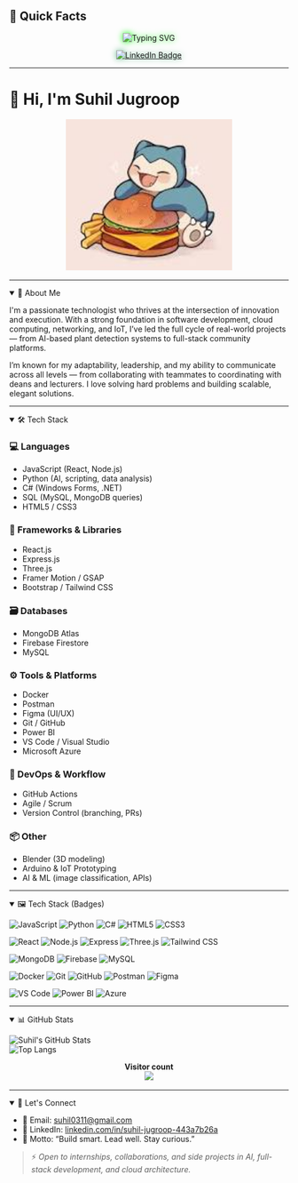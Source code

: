 <!-- Typing SVG + Quick Facts -->
## 📌 Quick Facts

<p align="center">
  <img src="https://readme-typing-svg.herokuapp.com?font=Fira+Code&pause=1000&color=00FF00&center=true&vCenter=true&width=850&lines=🎓+BIT+Student+%40+Belgium+Campus;🏅+Top+9%2C+18+Distinctions%2C+0+Fails;👥+Led+11-dev+Team+on+AI+%26+IoT+Project"
       alt="Typing SVG"
       style="filter: drop-shadow(0 0 6px #00FF00);" />
</p>

<p align="center">
  <a href="https://www.linkedin.com/in/suhil-jugroop-443a7b26a/?trk=opento_sprofile_details" target="_blank">
    <img src="https://img.shields.io/badge/LinkedIn-Connect-6BBE92?style=for-the-badge&logo=linkedin&logoColor=white"
         alt="LinkedIn Badge"
         style="filter: drop-shadow(0 0 6px #6BBE92);" />
  </a>
</p>

---

# 👋 Hi, I'm Suhil Jugroop

<p align="center">
  <img src="https://github.com/Timeshot0311/Timeshot0311/raw/main/Resources/snorlax-burger.jpeg" alt="Snorlax loves burgers!" width="300" />
</p>

---

<details open>
<summary>💼 About Me</summary>

I'm a passionate technologist who thrives at the intersection of innovation and execution. With a strong foundation in software development, cloud computing, networking, and IoT, I’ve led the full cycle of real-world projects — from AI-based plant detection systems to full-stack community platforms.

I’m known for my adaptability, leadership, and my ability to communicate across all levels — from collaborating with teammates to coordinating with deans and lecturers. I love solving hard problems and building scalable, elegant solutions.

</details>

---

<details open>
<summary>🛠️ Tech Stack</summary>

### 💻 Languages
- JavaScript (React, Node.js)
- Python (AI, scripting, data analysis)
- C# (Windows Forms, .NET)
- SQL (MySQL, MongoDB queries)
- HTML5 / CSS3

### 🧩 Frameworks & Libraries
- React.js
- Express.js
- Three.js
- Framer Motion / GSAP
- Bootstrap / Tailwind CSS

### 🗃️ Databases
- MongoDB Atlas
- Firebase Firestore
- MySQL

### ⚙️ Tools & Platforms
- Docker
- Postman
- Figma (UI/UX)
- Git / GitHub
- Power BI
- VS Code / Visual Studio
- Microsoft Azure

### 🚀 DevOps & Workflow
- GitHub Actions
- Agile / Scrum
- Version Control (branching, PRs)

### 📦 Other
- Blender (3D modeling)
- Arduino & IoT Prototyping
- AI & ML (image classification, APIs)

</details>

---

<details open>
<summary>🖼️ Tech Stack (Badges)</summary>

![JavaScript](https://img.shields.io/badge/JavaScript-F7DF1E?style=for-the-badge&logo=javascript&logoColor=black)
![Python](https://img.shields.io/badge/Python-3776AB?style=for-the-badge&logo=python&logoColor=white)
![C#](https://img.shields.io/badge/C%23-239120?style=for-the-badge&logo=c-sharp&logoColor=white)
![HTML5](https://img.shields.io/badge/HTML5-E34F26?style=for-the-badge&logo=html5&logoColor=white)
![CSS3](https://img.shields.io/badge/CSS3-1572B6?style=for-the-badge&logo=css3&logoColor=white)

![React](https://img.shields.io/badge/React-61DAFB?style=for-the-badge&logo=react&logoColor=black)
![Node.js](https://img.shields.io/badge/Node.js-339933?style=for-the-badge&logo=nodedotjs&logoColor=white)
![Express](https://img.shields.io/badge/Express.js-000000?style=for-the-badge&logo=express&logoColor=white)
![Three.js](https://img.shields.io/badge/Three.js-000000?style=for-the-badge&logo=three.js&logoColor=white)
![Tailwind CSS](https://img.shields.io/badge/Tailwind-38B2AC?style=for-the-badge&logo=tailwind-css&logoColor=white)

![MongoDB](https://img.shields.io/badge/MongoDB-47A248?style=for-the-badge&logo=mongodb&logoColor=white)
![Firebase](https://img.shields.io/badge/Firebase-FFCA28?style=for-the-badge&logo=firebase&logoColor=black)
![MySQL](https://img.shields.io/badge/MySQL-005C84?style=for-the-badge&logo=mysql&logoColor=white)

![Docker](https://img.shields.io/badge/Docker-2496ED?style=for-the-badge&logo=docker&logoColor=white)
![Git](https://img.shields.io/badge/Git-F05032?style=for-the-badge&logo=git&logoColor=white)
![GitHub](https://img.shields.io/badge/GitHub-181717?style=for-the-badge&logo=github&logoColor=white)
![Postman](https://img.shields.io/badge/Postman-FF6C37?style=for-the-badge&logo=postman&logoColor=white)
![Figma](https://img.shields.io/badge/Figma-F24E1E?style=for-the-badge&logo=figma&logoColor=white)

![VS Code](https://img.shields.io/badge/VS%20Code-007ACC?style=for-the-badge&logo=visual-studio-code&logoColor=white)
![Power BI](https://img.shields.io/badge/Power%20BI-F2C811?style=for-the-badge&logo=power-bi&logoColor=black)
![Azure](https://img.shields.io/badge/Azure-0078D4?style=for-the-badge&logo=azure-devops&logoColor=white)

</details>

---

<details open>
<summary>📊 GitHub Stats</summary>

![Suhil's GitHub Stats](https://github-readme-stats.vercel.app/api?username=Timeshot0311&show_icons=true&theme=tokyonight&count_private=true)  
![Top Langs](https://github-readme-stats.vercel.app/api/top-langs/?username=Timeshot0311&layout=compact&theme=tokyonight&count_private=true)


<p align="center">
  <b>Visitor count</b><br>
  <img src="https://profile-counter.glitch.me/Timeshot0311/count.svg" />
</p>

</details>

---

<details open>
<summary>🤝 Let's Connect</summary>

- 📧 Email: suhil0311@gmail.com  
- 💼 LinkedIn: [linkedin.com/in/suhil-jugroop-443a7b26a](https://www.linkedin.com/in/suhil-jugroop-443a7b26a/?trk=opento_sprofile_details)  
- 🧠 Motto: “Build smart. Lead well. Stay curious.”

> ⚡ *Open to internships, collaborations, and side projects in AI, full-stack development, and cloud architecture.*

</details>
